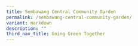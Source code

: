 ```yaml
---
title: Sembawang Central Community Garden
permalink: /sembawang-central-community-garden/
variant: markdown
description: ""
third_nav_title: Going Green Together
---
```

